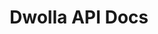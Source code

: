 ---
title: Dwolla API Docs

language_tabs:
  - json

toc_footers:
  - <a href="https://discuss.dwolla.com/c/api-support" target="_blank">Get some help</a>
  - <a href='https://developers.dwolla.com/dev/pages/sandbox' target="_blank">Sandbox Environment</a>
  - <a href='http://github.com/tripit/slate' target="_blank">Documentation Powered by Slate</a>

includes:
  - introduction
  - oauth
  - customers
  - fundingsrcs

search: true

google_analytics_id: UA-55964336-1
---